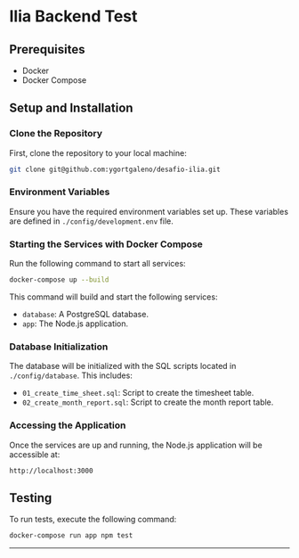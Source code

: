 # Ilia Backend Test

## Prerequisites
- Docker
- Docker Compose

## Setup and Installation

### Clone the Repository
First, clone the repository to your local machine:
```bash
git clone git@github.com:ygortgaleno/desafio-ilia.git
```

### Environment Variables
Ensure you have the required environment variables set up. These variables are defined in `./config/development.env` file.

### Starting the Services with Docker Compose
Run the following command to start all services:
```bash
docker-compose up --build
```

This command will build and start the following services:
- `database`: A PostgreSQL database.
- `app`: The Node.js application.

### Database Initialization
The database will be initialized with the SQL scripts located in `./config/database`. This includes:
- `01_create_time_sheet.sql`: Script to create the timesheet table.
- `02_create_month_report.sql`: Script to create the month report table.

### Accessing the Application
Once the services are up and running, the Node.js application will be accessible at:
```
http://localhost:3000
```

## Testing
To run tests, execute the following command:
```bash
docker-compose run app npm test
```

---
